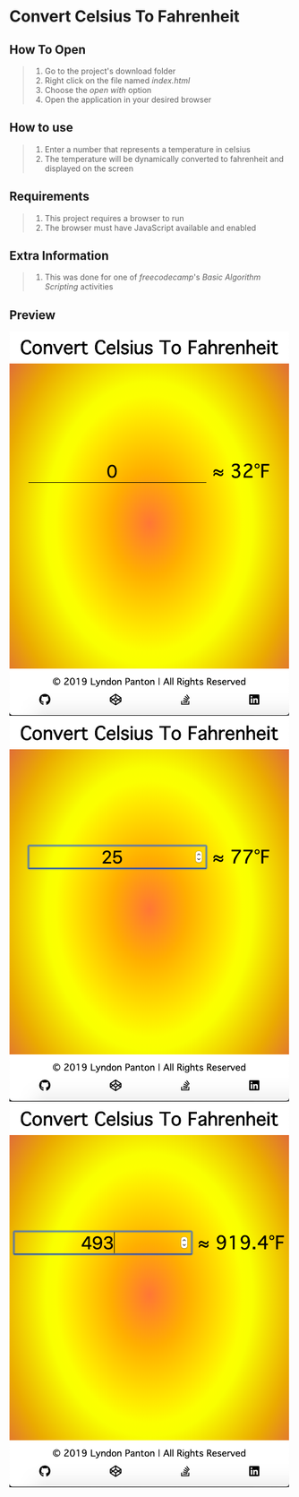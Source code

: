 # Convert Celsius To Fahrenheit

## How To Open
> 1. Go to the project's download folder
> 2. Right click on the file named _index.html_
> 3. Choose the _open with_ option
> 4. Open the application in your desired browser

## How to use
> 1. Enter a number that represents a temperature in celsius
> 2. The temperature will be dynamically converted to fahrenheit and displayed on the screen

## Requirements
> 1. This project requires a browser to run
> 2. The browser must have JavaScript available and enabled

## Extra Information
> 1. This was done for one of _freecodecamp_'s _Basic Algorithm Scripting_ activities

## Preview
![Screenshot 1](./img/screenshot1.png)
![Screenshot 2](./img/screenshot2.png)
![Screenshot 3](./img/screenshot3.png)